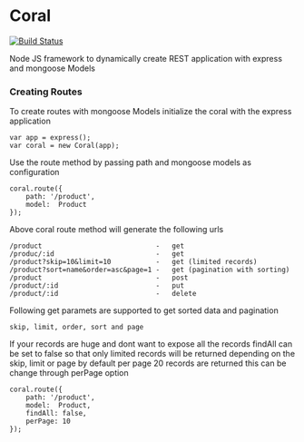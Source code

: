 Coral
=====

[![Build Status](https://secure.travis-ci.org/prathamesh7pute/coral.png?branch=master)](http://travis-ci.org/prathamesh7pute/coral)

Node JS framework to dynamically create REST application with express and mongoose Models

### Creating Routes

To create routes with mongoose Models initialize the coral with the express application

	var app = express();
	var coral = new Coral(app);

Use the route method by passing path and mongoose models as configuration

	coral.route({
		path: '/product',
		model:	Product
	});

Above coral route method will generate the following urls

	/product							-	get
	/produc/:id							-	get
	/product?skip=10&limit=10	  		-	get (limited records)
	/product?sort=name&order=asc&page=1	-	get	(pagination with sorting)
	/product							-	post
	/product/:id						-	put
	/product/:id						-	delete

Following get paramets are supported to get sorted data and pagination

	skip, limit, order, sort and page

If your records are huge and dont want to expose all the records findAll can be set to false so that only limited records will be returned depending on the skip, limit or page by default per page 20 records are returned this can be change through perPage option 

	coral.route({
		path: '/product',
		model:	Product,
		findAll: false,
		perPage: 10
	});
